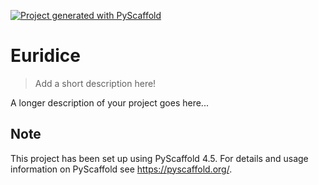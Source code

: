 <!-- These are examples of badges you might want to add to your README:
     please update the URLs accordingly

[![Built Status](https://api.cirrus-ci.com/github/<USER>/Euridice.svg?branch=main)](https://cirrus-ci.com/github/<USER>/Euridice)
[![ReadTheDocs](https://readthedocs.org/projects/Euridice/badge/?version=latest)](https://Euridice.readthedocs.io/en/stable/)
[![Coveralls](https://img.shields.io/coveralls/github/<USER>/Euridice/main.svg)](https://coveralls.io/r/<USER>/Euridice)
[![PyPI-Server](https://img.shields.io/pypi/v/Euridice.svg)](https://pypi.org/project/Euridice/)
[![Conda-Forge](https://img.shields.io/conda/vn/conda-forge/Euridice.svg)](https://anaconda.org/conda-forge/Euridice)
[![Monthly Downloads](https://pepy.tech/badge/Euridice/month)](https://pepy.tech/project/Euridice)
[![Twitter](https://img.shields.io/twitter/url/http/shields.io.svg?style=social&label=Twitter)](https://twitter.com/Euridice)
-->

[![Project generated with PyScaffold](https://img.shields.io/badge/-PyScaffold-005CA0?logo=pyscaffold)](https://pyscaffold.org/)

# Euridice

> Add a short description here!

A longer description of your project goes here...


<!-- pyscaffold-notes -->

## Note

This project has been set up using PyScaffold 4.5. For details and usage
information on PyScaffold see https://pyscaffold.org/.
